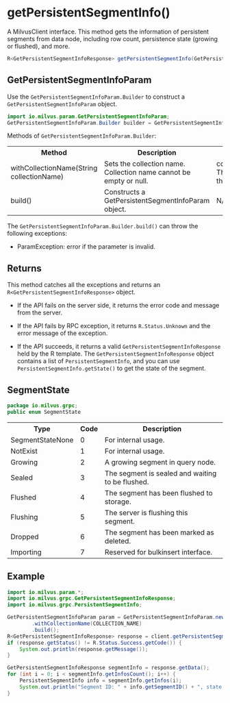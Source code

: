 # getPersistentSegmentInfo()

A MilvusClient interface. This method gets the information of persistent segments from data node, including row count, persistence state (growing or flushed), and more.

```java
R<GetPersistentSegmentInfoResponse> getPersistentSegmentInfo(GetPersistentSegmentInfoParam requestParam);
```

## GetPersistentSegmentInfoParam

Use the `GetPersistentSegmentInfoParam.Builder` to construct a `GetPersistentSegmentInfoParam` object.

```java
import io.milvus.param.GetPersistentSegmentInfoParam;
GetPersistentSegmentInfoParam.Builder builder = GetPersistentSegmentInfoParam.newBuilder();
```

Methods of `GetPersistentSegmentInfoParam.Builder`:

<table>
    <tr>
        <th>Method</th>
        <th>Description</th>
        <th>Parameters</th>
    </tr>
    <tr>
        <td>withCollectionName(String collectionName)</td>
        <td>Sets the collection name. Collection name cannot be empty or null.</td>
        <td>collectionName: The name of the collection.</td>
    </tr>
    <tr>
        <td>build()</td>
        <td>Constructs a GetPersistentSegmentInfoParam object.</td>
        <td>N/A</td>
    </tr>
</table>

The `GetPersistentSegmentInfoParam.Builder.build()` can throw the following exceptions:

- ParamException: error if the parameter is invalid.

## Returns

This method catches all the exceptions and returns an `R<GetPersistentSegmentInfoResponse>` object.

- If the API fails on the server side, it returns the error code and message from the server.

- If the API fails by RPC exception, it returns `R.Status.Unknown` and the error message of the exception.

- If the API succeeds, it returns a valid `GetPersistentSegmentInfoResponse` held by the R template. The `GetPersistentSegmentInfoResponse` object contains a list of `PersistentSegmentInfo`, and you can use `PersistentSegmentInfo.getState()` to get the state of the segment.

## SegmentState

```java
package io.milvus.grpc;
public enum SegmentState
```

<table>
   <tr>
     <th><strong>Type</strong></th>
     <th><strong>Code</strong></th>
     <th><strong>Description</strong></th>
   </tr>
   <tr>
     <td>SegmentStateNone</td>
     <td>0</td>
     <td>For internal usage.</td>
   </tr>
   <tr>
     <td>NotExist</td>
     <td>1</td>
     <td>For internal usage.</td>
   </tr>
   <tr>
     <td>Growing</td>
     <td>2</td>
     <td>A growing segment in query node.</td>
   </tr>
   <tr>
     <td>Sealed</td>
     <td>3</td>
     <td>The segment is sealed and waiting to be flushed.</td>
   </tr>
   <tr>
     <td>Flushed</td>
     <td>4</td>
     <td>The segment has been flushed to storage.</td>
   </tr>
   <tr>
     <td>Flushing</td>
     <td>5</td>
     <td>The server is flushing this segment.</td>
   </tr>
   <tr>
     <td>Dropped</td>
     <td>6</td>
     <td>The segment has been marked as deleted.</td>
   </tr>
   <tr>
     <td>Importing</td>
     <td>7</td>
     <td>Reserved for bulkinsert interface.</td>
   </tr>
</table>

## Example

```java
import io.milvus.param.*;
import io.milvus.grpc.GetPersistentSegmentInfoResponse;
import io.milvus.grpc.PersistentSegmentInfo;

GetPersistentSegmentInfoParam param = GetPersistentSegmentInfoParam.newBuilder()
        .withCollectionName(COLLECTION_NAME)
        .build();
R<GetPersistentSegmentInfoResponse> response = client.getPersistentSegmentInfo(param);
if (response.getStatus() != R.Status.Success.getCode()) {
    System.out.println(response.getMessage());
}

GetPersistentSegmentInfoResponse segmentInfo = response.getData();
for (int i = 0; i < segmentInfo.getInfosCount(); i++) {
    PersistentSegmentInfo info = segmentInfo.getInfos(i);
    System.out.println("Segment ID: " + info.getSegmentID() + ", state: " + info.getState() + ", rows: " + info.getNumRows());
}
```
